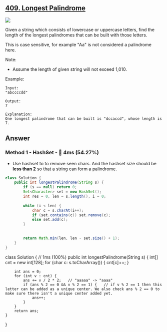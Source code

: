 ## [409. Longest Palindrome](https://leetcode.com/problems/longest-palindrome/)

![](https://github.com/weltond/DataStructure/blob/master/easy.PNG)

Given a string which consists of lowercase or uppercase letters, find the length of the longest palindromes that can be built with those letters.

This is case sensitive, for example "Aa" is not considered a palindrome here.

Note:
- Assume the length of given string will not exceed 1,010.

Example:

```
Input:
"abccccdd"

Output:
7

Explanation:
One longest palindrome that can be built is "dccaccd", whose length is 7.
```

## Answer
### Method 1 - HashSet - :rabbit: 4ms (54.27%)

- Use hashset to to remove seen chars. And the hashset size should be **less than 2** so that a string can form a palindrome.

```java
class Solution {
    public int longestPalindrome(String s) {
        if (s == null) return 0;
        Set<Character> set = new HashSet();
        int res = 0, len = s.length(), i = 0;
        
        while (i < len) {
            char c = s.charAt(i++);
            if (set.contains(c)) set.remove(c);
            else set.add(c);
        }
        
        
        return Math.min(len, len - set.size() + 1);
    }
}
```

class Solution {
    // 1ms (100%)
    public int longestPalindrome(String s) {
        int[] cnt = new int[128];
        for (char c: s.toCharArray()) {
            cnt[c]++;
        }
        
        int ans = 0;
        for (int v : cnt) {
            ans += v / 2 * 2;   // "aaaaa" -> "aaaa"
            if (ans % 2 == 0 && v % 2 == 1) {   // if v % 2 == 1 then this letter can be added as a unique center. We also check ans % 2 == 0 to make sure there isn't a unique center added yet.
                ans++;
            }
        }
        return ans;
    }
}
